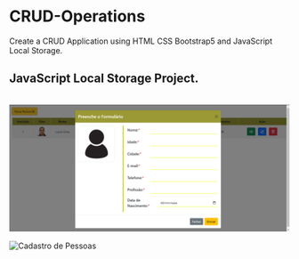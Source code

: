 # CRUD-Operations
Create a CRUD Application using HTML CSS Bootstrap5 and JavaScript Local Storage.  

## JavaScript Local Storage Project.

<br>

<img src="./image/Crud.png">

![Cadastro de Pessoas](https://github.com/lucaslsx21/CRUD-Bootstrapv5-JS-HTML-CSS/assets/87608041/c10d04b3-ea66-430e-bdc5-b481db9b9c88)
